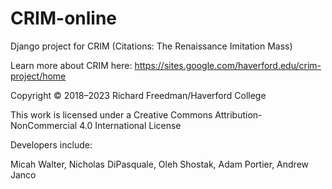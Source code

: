 # CRIM-online
Django project for CRIM (Citations: The Renaissance Imitation Mass)

Learn more about CRIM here: https://sites.google.com/haverford.edu/crim-project/home

Copyright © 2018–2023 Richard Freedman/Haverford College

This work is licensed under a Creative Commons Attribution-NonCommercial 4.0 International License

Developers include:

Micah Walter, Nicholas DiPasquale, Oleh Shostak, Adam Portier, Andrew Janco
